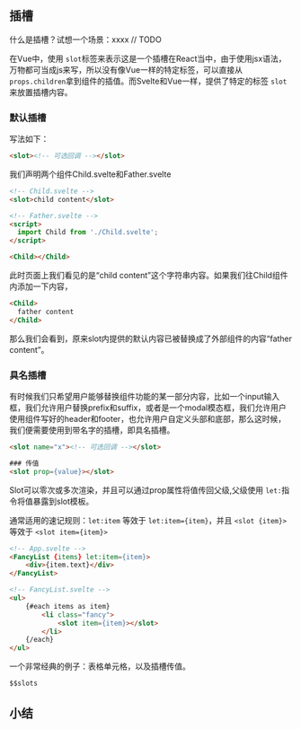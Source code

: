 ## 插槽

什么是插槽？试想一个场景：xxxx // TODO

在Vue中，使用 `slot`标签来表示这是一个插槽在React当中，由于使用jsx语法，万物都可当成js来写，所以没有像Vue一样的特定标签，可以直接从 `props.children`拿到组件的插值。而Svelte和Vue一样，提供了特定的标签 `slot`来放置插槽内容。

### 默认插槽
写法如下：
```html
<slot><!-- 可选回调 --></slot>
```
我们声明两个组件Child.svelte和Father.svelte
```html
<!-- Child.svelte -->
<slot>child content</slot>
```

```html
<!-- Father.svelte -->
<script>
  import Child from './Child.svelte';
</script>

<Child></Child>
```
此时页面上我们看见的是“child content”这个字符串内容。如果我们往Child组件内添加一下内容，
```html
<Child>
  father content
</Child>
```
那么我们会看到，原来slot内提供的默认内容已被替换成了外部组件的内容“father content”。

### 具名插槽
有时候我们只希望用户能够替换组件功能的某一部分内容，比如一个input输入框，我们允许用户替换prefix和suffix，或者是一个modal模态框，我们允许用户使用组件写好的header和footer，也允许用户自定义头部和底部，那么这时候，我们便需要使用到带名字的插槽，即具名插槽。
```html
<slot name="x"><!-- 可选回调 --></slot>

### 传值
<slot prop={value}></slot>
```

Slot可以零次或多次渲染，并且可以通过prop属性将值传回父级,父级使用 `let:`指令将值暴露到slot模板。

通常适用的速记规则：`let:item` 等效于 `let:item={item}`，并且 `<slot {item}>` 等效于 `<slot item={item}>`

```html
<!-- App.svelte -->
<FancyList {items} let:item={item}>
	<div>{item.text}</div>
</FancyList>

<!-- FancyList.svelte -->
<ul>
	{#each items as item}
		<li class="fancy">
			<slot item={item}></slot>
		</li>
	{/each}
</ul>
```

一个非常经典的例子：表格单元格，以及插槽传值。

`$$slots`

## 小结